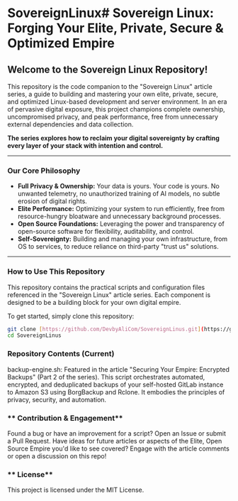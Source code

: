 # SovereignLinux# Sovereign Linux: Forging Your Elite, Private, Secure & Optimized Empire

## Welcome to the Sovereign Linux Repository!

This repository is the code companion to the "Sovereign Linux" article series, a guide to building and mastering your own elite, private, secure, and optimized Linux-based development and server environment. In an era of pervasive digital exposure, this project champions complete ownership, uncompromised privacy, and peak performance, free from unnecessary external dependencies and data collection.

**The series explores how to reclaim your digital sovereignty by crafting every layer of your stack with intention and control.**

---

### **Our Core Philosophy**

* **Full Privacy & Ownership:** Your data is yours. Your code is yours. No unwanted telemetry, no unauthorized training of AI models, no subtle erosion of digital rights.
* **Elite Performance:** Optimizing your system to run efficiently, free from resource-hungry bloatware and unnecessary background processes.
* **Open Source Foundations:** Leveraging the power and transparency of open-source software for flexibility, auditability, and control.
* **Self-Sovereignty:** Building and managing your own infrastructure, from OS to services, to reduce reliance on third-party "trust us" solutions.

---


### **How to Use This Repository** 

This repository contains the practical scripts and configuration files referenced in the "Sovereign Linux" article series. Each component is designed to be a building block for your own digital empire.

To get started, simply clone this repository:

```bash
git clone [https://github.com/DevbyAliCom/SovereignLinus.git](https://github.com/DevbyAliCom/SovereignLinus.git) # Or your updated repo URL
cd SovereignLinus
```
### **Repository Contents (Current)**

 backup-engine.sh:
 Featured in the article "Securing Your Empire: Encrypted Backups" (Part 2 of the series).
 This script orchestrates automated, encrypted, and deduplicated backups of your self-hosted GitLab instance to Amazon S3 using BorgBackup and Rclone. It embodies the principles of privacy, security, and automation.

### ** Contribution & Engagement**
  Found a bug or have an improvement for a script? Open an Issue or submit a Pull Request.
  Have ideas for future articles or aspects of the Elite, Open Source Empire you'd like to see covered? Engage with the article comments or open a discussion on this repo!

### ** License**
This project is licensed under the MIT License. 
